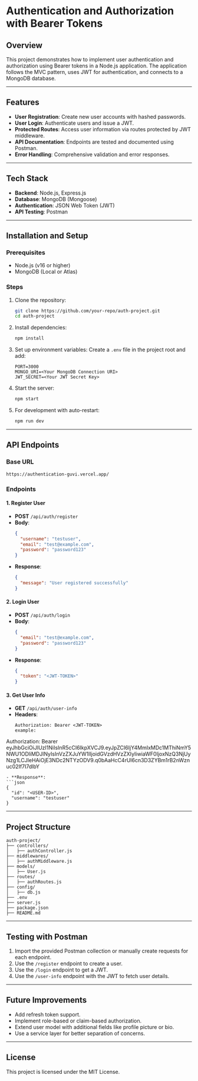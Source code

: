 
# Authentication and Authorization with Bearer Tokens

## Overview
This project demonstrates how to implement user authentication and authorization using Bearer tokens in a Node.js application. The application follows the MVC pattern, uses JWT for authentication, and connects to a MongoDB database.

---

## Features
- **User Registration**: Create new user accounts with hashed passwords.
- **User Login**: Authenticate users and issue a JWT.
- **Protected Routes**: Access user information via routes protected by JWT middleware.
- **API Documentation**: Endpoints are tested and documented using Postman.
- **Error Handling**: Comprehensive validation and error responses.

---

## Tech Stack
- **Backend**: Node.js, Express.js
- **Database**: MongoDB (Mongoose)
- **Authentication**: JSON Web Token (JWT)
- **API Testing**: Postman

---

## Installation and Setup

### Prerequisites
- Node.js (v16 or higher)
- MongoDB (Local or Atlas)

### Steps
1. Clone the repository:
   ```bash
   git clone https://github.com/your-repo/auth-project.git
   cd auth-project
   ```

2. Install dependencies:
   ```bash
   npm install
   ```

3. Set up environment variables:
   Create a `.env` file in the project root and add:
   ```plaintext
   PORT=3000
   MONGO_URI=<Your MongoDB Connection URI>
   JWT_SECRET=<Your JWT Secret Key>
   ```

4. Start the server:
   ```bash
   npm start
   ```

5. For development with auto-restart:
   ```bash
   npm run dev
   ```

---

## API Endpoints

### Base URL
`https://authentication-guvi.vercel.app/`

### Endpoints
#### 1. **Register User**
- **POST** `/api/auth/register`
- **Body**:
  ```json
  {
    "username": "testuser",
    "email": "test@example.com",
    "password": "password123"
  }
  ```
- **Response**:
  ```json
  {
    "message": "User registered successfully"
  }
  ```

#### 2. **Login User**
- **POST** `/api/auth/login`
- **Body**:
  ```json
  {
    "email": "test@example.com",
    "password": "password123"
  }
  ```
- **Response**:
  ```json
  {
    "token": "<JWT-TOKEN>"
  }
  ```

#### 3. **Get User Info**
- **GET** `/api/auth/user-info`
- **Headers**:
  ```plaintext
  Authorization: Bearer <JWT-TOKEN>
  example: 
Authorization: Bearer eyJhbGciOiJIUzI1NiIsInR5cCI6IkpXVCJ9.eyJpZCI6IjY4MmIxMDc1MThiNmY5NWU1ODliMDJlNyIsInVzZXJuYW1lIjoidGVzdHVzZXIyIiwiaWF0IjoxNzQ3NjUyNzg1LCJleHAiOjE3NDc2NTYzODV9.q0bAaHcC4rUl6cn3D3ZYBm1rB2nWznuc02If7I7dlbY
  ```
- **Response**:
  ```json
  {
    "id": "<USER-ID>",
    "username": "testuser"
  }
  ```

---

## Project Structure
```plaintext
auth-project/
├── controllers/
│   ├── authController.js
├── middlewares/
│   ├── authMiddleware.js
├── models/
│   ├── User.js
├── routes/
│   ├── authRoutes.js
├── config/
│   ├── db.js
├── .env
├── server.js
├── package.json
├── README.md
```

---

## Testing with Postman
1. Import the provided Postman collection or manually create requests for each endpoint.
2. Use the `/register` endpoint to create a user.
3. Use the `/login` endpoint to get a JWT.
4. Use the `/user-info` endpoint with the JWT to fetch user details.

---

## Future Improvements
- Add refresh token support.
- Implement role-based or claim-based authorization.
- Extend user model with additional fields like profile picture or bio.
- Use a service layer for better separation of concerns.

---

## License
This project is licensed under the MIT License.
